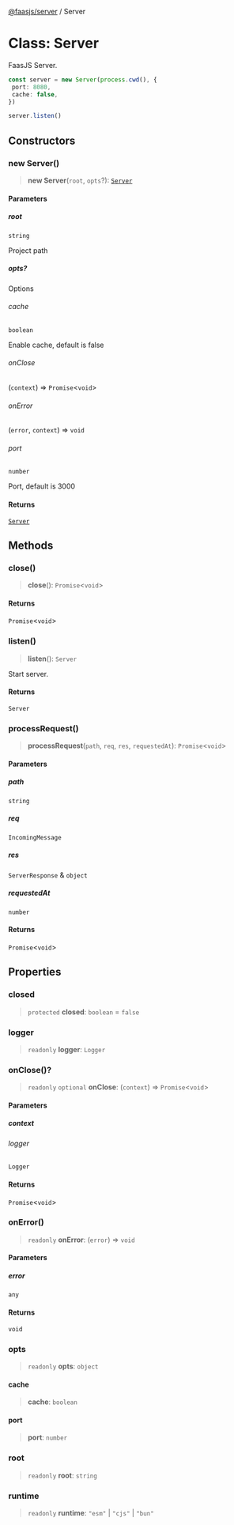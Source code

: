 [@faasjs/server](../README.md) / Server

# Class: Server

FaasJS Server.

```ts
const server = new Server(process.cwd(), {
 port: 8080,
 cache: false,
})

server.listen()
```

## Constructors

### new Server()

> **new Server**(`root`, `opts`?): [`Server`](Server.md)

#### Parameters

##### root

`string`

Project path

##### opts?

Options

###### cache

`boolean`

Enable cache, default is false

###### onClose

(`context`) => `Promise`\<`void`\>

###### onError

(`error`, `context`) => `void`

###### port

`number`

Port, default is 3000

#### Returns

[`Server`](Server.md)

## Methods

### close()

> **close**(): `Promise`\<`void`\>

#### Returns

`Promise`\<`void`\>

### listen()

> **listen**(): `Server`

Start server.

#### Returns

`Server`

### processRequest()

> **processRequest**(`path`, `req`, `res`, `requestedAt`): `Promise`\<`void`\>

#### Parameters

##### path

`string`

##### req

`IncomingMessage`

##### res

`ServerResponse` & `object`

##### requestedAt

`number`

#### Returns

`Promise`\<`void`\>

## Properties

### closed

> `protected` **closed**: `boolean` = `false`

### logger

> `readonly` **logger**: `Logger`

### onClose()?

> `readonly` `optional` **onClose**: (`context`) => `Promise`\<`void`\>

#### Parameters

##### context

###### logger

`Logger`

#### Returns

`Promise`\<`void`\>

### onError()

> `readonly` **onError**: (`error`) => `void`

#### Parameters

##### error

`any`

#### Returns

`void`

### opts

> `readonly` **opts**: `object`

#### cache

> **cache**: `boolean`

#### port

> **port**: `number`

### root

> `readonly` **root**: `string`

### runtime

> `readonly` **runtime**: `"esm"` \| `"cjs"` \| `"bun"`
